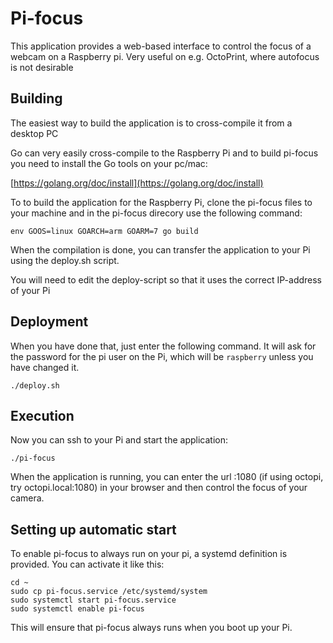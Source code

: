 # Pi-focus

This application provides a web-based interface to control the focus
of a webcam on a Raspberry pi.
Very useful on e.g. OctoPrint, where autofocus is not desirable

## Building

The easiest way to build the application is to cross-compile it from a
desktop PC

Go can very easily cross-compile to the Raspberry Pi and to build pi-focus you need to install the Go tools on your pc/mac:

[https://golang.org/doc/install](https://golang.org/doc/install)

To to build the application for the
Raspberry Pi, clone the pi-focus files to your machine and in the pi-focus direcory use the following command:

`env GOOS=linux GOARCH=arm GOARM=7 go build`

When the compilation is done, you can transfer the application to your Pi using the deploy.sh script.

You will need to edit the deploy-script so that it uses the correct IP-address of your Pi

## Deployment

When you have done that, just enter the following command. It will ask for the password for the pi user on the Pi, which will be `raspberry` unless you have changed it.

`./deploy.sh`

## Execution

Now you can ssh to your Pi and start the application:

`./pi-focus`

When the application is running, you can enter the url <ip-of-raspberry-pi>:1080 (if using octopi, try octopi.local:1080) in your browser and then control the focus of your camera.

## Setting up automatic start

To enable pi-focus to always run on your pi, a systemd definition is provided.
You can activate it like this:
```
cd ~
sudo cp pi-focus.service /etc/systemd/system
sudo systemctl start pi-focus.service
sudo systemctl enable pi-focus
```

This will ensure that pi-focus always runs when you boot up your Pi.
